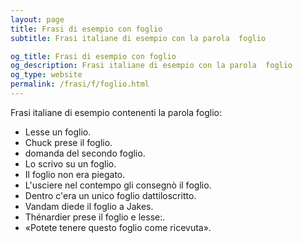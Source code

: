 ```yaml
---
layout: page
title: Frasi di esempio con foglio 
subtitle: Frasi italiane di esempio con la parola  foglio

og_title: Frasi di esempio con foglio 
og_description: Frasi italiane di esempio con la parola  foglio
og_type: website
permalink: /frasi/f/foglio.html
---
```


Frasi italiane di esempio contenenti la parola foglio:


- Lesse un foglio.
- Chuck prese il foglio.
- domanda del secondo foglio.
- Lo scrivo su un foglio.
- Il foglio non era piegato.
- L'usciere nel contempo gli consegnò il foglio.
- Dentro c'era un unico foglio dattiloscritto.
- Vandam diede il foglio a Jakes.
- Thénardier prese il foglio e lesse:.
- «Potete tenere questo foglio come ricevuta».
